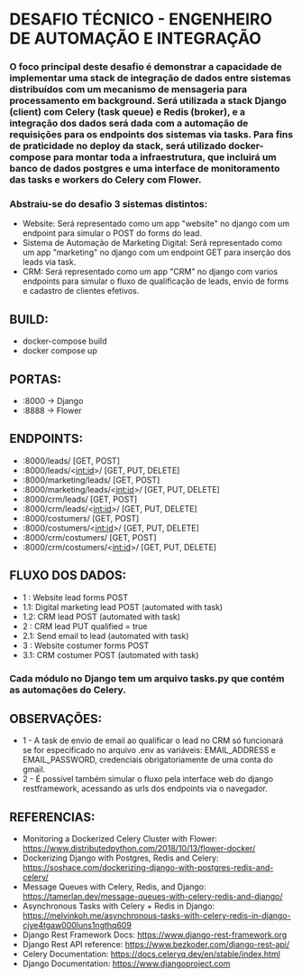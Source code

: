# DESAFIO TÉCNICO - ENGENHEIRO DE AUTOMAÇÃO E INTEGRAÇÃO

### O foco principal deste desafio é demonstrar a capacidade de implementar uma stack de integração de dados entre sistemas distribuídos com um mecanismo de mensageria para processamento em background. Será utilizada a stack Django (client) com Celery (task queue) e Redis (broker), e a integração dos dados será dada com a automação de requisições para os endpoints dos sistemas via tasks. Para fins de praticidade no deploy da stack, será utilizado docker-compose para montar toda a infraestrutura, que incluirá um banco de dados postgres e uma interface de monitoramento das tasks e workers do Celery com Flower.

### Abstraiu-se do desafio 3 sistemas distintos:
 - Website: Será representado como um app "website" no django com um endpoint para simular o POST do forms do lead.
 - Sistema de Automação de Marketing Digital: Será representado como um app "marketing" no django com um endpoint GET para inserção dos leads via task.
 - CRM: Será representado como um app "CRM" no django com varios endpoints para simular o fluxo de qualificação de leads, envio de forms e cadastro de clientes efetivos.

## BUILD:

 - docker-compose build
 - docker compose up

## PORTAS:
 - :8000 -> Django
 - :8888 -> Flower

## ENDPOINTS:
 - :8000/leads/ [GET, POST]
 - :8000/leads/<<int:id>>/ [GET, PUT, DELETE]
 - :8000/marketing/leads/ [GET, POST]
 - :8000/marketing/leads/<<int:id>>/ [GET, PUT, DELETE]
 - :8000/crm/leads/ [GET, POST]
 - :8000/crm/leads/<<int:id>>/ [GET, PUT, DELETE]
 - :8000/costumers/ [GET, POST]
 - :8000/costumers/<<int:id>>/ [GET, PUT, DELETE]
 - :8000/crm/costumers/ [GET, POST]
 - :8000/crm/costumers/<<int:id>>/ [GET, PUT, DELETE]

## FLUXO DOS DADOS:
  - 1  : Website lead forms POST
  - 1.1: Digital marketing lead POST (automated with task)
  - 1.2: CRM lead POST (automated with task)
  - 2  : CRM lead PUT qualified = true 
  - 2.1: Send email to lead (automated with task)
  - 3  : Website costumer forms POST
  - 3.1: CRM costumer POST (automated with task)

### Cada módulo no Django tem um arquivo tasks.py que contém as automações do Celery.

## OBSERVAÇÕES:
 * 1 - A task de envio de email ao qualificar o lead no CRM só funcionará se for especificado no arquivo .env as variáveis: EMAIL_ADDRESS e EMAIL_PASSWORD, credenciais obrigatoriamente de uma conta do gmail.
 * 2 - É possível também simular o fluxo pela interface web do django restframework, acessando as urls dos endpoints via o navegador.

## REFERENCIAS:
 - Monitoring a Dockerized Celery Cluster with Flower: https://www.distributedpython.com/2018/10/13/flower-docker/
 - Dockerizing Django with Postgres, Redis and Celery: https://soshace.com/dockerizing-django-with-postgres-redis-and-celery/
 - Message Queues with Celery, Redis, and Django: https://tamerlan.dev/message-queues-with-celery-redis-and-django/
 - Asynchronous Tasks with Celery + Redis in Django: https://melvinkoh.me/asynchronous-tasks-with-celery-redis-in-django-cjye4tgaw000luns1ngthq609
 - Django Rest Framework Docs: https://www.django-rest-framework.org
 - Django Rest API reference: https://www.bezkoder.com/django-rest-api/
 - Celery Documentation: https://docs.celeryq.dev/en/stable/index.html
 - Django Documentation: https://www.djangoproject.com